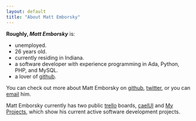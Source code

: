 ```yaml
---
layout: default
title: "About Matt Emborsky"
---
```

**Roughly, _Matt Emborsky_** is:

- unemployed.
- 26 years old.
- currently residing in Indiana.
- a software developer with experience programming in Ada, Python, PHP, and MySQL.
- a lover of [github](https://github.com/ "github").

You can check out more about Matt Emborsky on [github](https://github.com/memborsky "memborsky on github"), [twitter](https://twitter.com/memborsky "memborsky on twitter"), or you can [email](mailto:memborsky@gmail.com "memborsky on email") him.

Matt Emborsky currently has two public [trello](https://trello.com/ "trello") boards, [caelUI](https://trello.com/board/caelui/4ea25d361b163a00000e161a "caelUI on trello") and [My Projects](https://trello.com/board/my-projects/4ec18fa7d5503e0874638820 "memborsky's projects"), which show his current active software development projects.